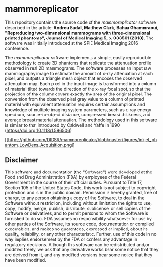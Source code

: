 # mammoreplicator
This repository contains the source code of the _mammoreplicator_ software described in the article: __Andreu Badal, Matthew Clark, Bahaa Ghammraoui, "Reproducing two-dimensional mammograms with three-dimensional printed phantoms", Journal of Medical Imaging 5, p. 033501 (2018)__. The software was initially introduced at the SPIE Medical Imaging 2016 conference.

The _mammoreplicator_ software implements a simple, easily reproducible methodology to create 3D phantoms that replicate the attenuation profile observed in real 2D mammograms.
The software processes an input raw mammography image to estimate the amount of x-ray attenuation at each pixel, and outputs a triangle mesh object that encodes the observed attenuation map.
Each pixel in the input image is transformed into a column of material tilted towards the direction of the x-ray focal spot, so that the projection of the column covers exactly the area of the original pixel.
The conversion from the observed pixel gray value to a column of printed material with equivalent attenuation requires certain assumptions and knowledge of multiple imaging system parameters, such as x-ray energy spectrum, source-to-object distance, compressed breast thickness, and average breast material attenuation.
The methodology used in this software is similar to that introduced by Caldwell and Yaffe in 1990 (https://doi.org/10.1118/1.596506).


[[https://github.com/DIDSR/mammoreplicator/blob/master/figures/inkjet_phantom_LowDens_Acquisition.png]]


## Disclaimer

This software and documentation (the "Software") were developed at the Food and Drug Administration (FDA) by employees of the Federal Government in the course of their official duties. Pursuant to Title 17, Section 105 of the United States Code, this work is not subject to copyright protection and is in the public domain. Permission is hereby granted, free of charge, to any person obtaining a copy of the Software, to deal in the Software without restriction, including without limitation the rights to use, copy, modify, merge, publish, distribute, sublicense, or sell copies of the Software or derivatives, and to permit persons to whom the Software is furnished to do so. FDA assumes no responsibility whatsoever for use by other parties of the Software, its source code, documentation or compiled executables, and makes no guarantees, expressed or implied, about its quality, reliability, or any other characteristic. Further, use of this code in no way implies endorsement by the FDA or confers any advantage in regulatory decisions. Although this software can be redistributed and/or modified freely, we ask that any derivative works bear some notice that they are derived from it, and any modified versions bear some notice that they have been modified.
